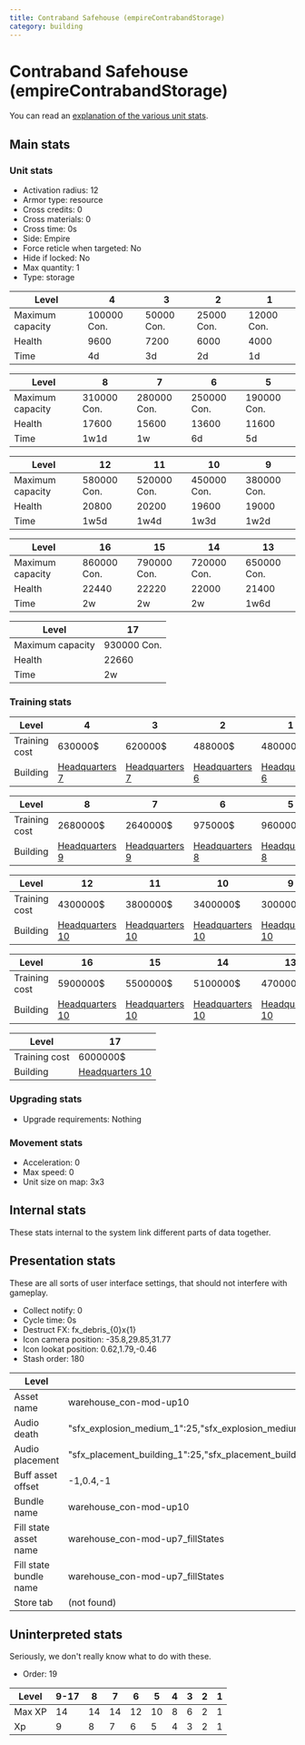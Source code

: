 ```yaml
---
title: Contraband Safehouse (empireContrabandStorage)
category: building
---
```


# Contraband Safehouse (empireContrabandStorage)

You can read an [explanation  of the various unit stats](unitexplained.md).

## Main stats

### Unit stats

  * Activation radius: 12
  * Armor type: resource
  * Cross credits: 0
  * Cross materials: 0
  * Cross time: 0s
  * Side: Empire
  * Force reticle when targeted: No
  * Hide if locked: No
  * Max quantity: 1
  * Type: storage

|Level           |4           |3          |2          |1          |
|----------------|------------|-----------|-----------|-----------|
|Maximum capacity|100000  Con.|50000  Con.|25000  Con.|12000  Con.|
|Health          |9600        |7200       |6000       |4000       |
|Time            |4d          |3d         |2d         |1d         |


|Level           |8           |7           |6           |5           |
|----------------|------------|------------|------------|------------|
|Maximum capacity|310000  Con.|280000  Con.|250000  Con.|190000  Con.|
|Health          |17600       |15600       |13600       |11600       |
|Time            |1w1d        |1w          |6d          |5d          |


|Level           |12          |11          |10          |9           |
|----------------|------------|------------|------------|------------|
|Maximum capacity|580000  Con.|520000  Con.|450000  Con.|380000  Con.|
|Health          |20800       |20200       |19600       |19000       |
|Time            |1w5d        |1w4d        |1w3d        |1w2d        |


|Level           |16          |15          |14          |13          |
|----------------|------------|------------|------------|------------|
|Maximum capacity|860000  Con.|790000  Con.|720000  Con.|650000  Con.|
|Health          |22440       |22220       |22000       |21400       |
|Time            |2w          |2w          |2w          |1w6d        |


|Level           |17          |
|----------------|------------|
|Maximum capacity|930000  Con.|
|Health          |22660       |
|Time            |2w          |


### Training stats

|Level        |4                              |3                              |2                              |1                              |
|-------------|-------------------------------|-------------------------------|-------------------------------|-------------------------------|
|Training cost|630000$                        |620000$                        |488000$                        |480000$                        |
|Building     |[Headquarters 7](empireHQ.html)|[Headquarters 7](empireHQ.html)|[Headquarters 6](empireHQ.html)|[Headquarters 6](empireHQ.html)|


|Level        |8                              |7                              |6                              |5                              |
|-------------|-------------------------------|-------------------------------|-------------------------------|-------------------------------|
|Training cost|2680000$                       |2640000$                       |975000$                        |960000$                        |
|Building     |[Headquarters 9](empireHQ.html)|[Headquarters 9](empireHQ.html)|[Headquarters 8](empireHQ.html)|[Headquarters 8](empireHQ.html)|


|Level        |12                              |11                              |10                              |9                               |
|-------------|--------------------------------|--------------------------------|--------------------------------|--------------------------------|
|Training cost|4300000$                        |3800000$                        |3400000$                        |3000000$                        |
|Building     |[Headquarters 10](empireHQ.html)|[Headquarters 10](empireHQ.html)|[Headquarters 10](empireHQ.html)|[Headquarters 10](empireHQ.html)|


|Level        |16                              |15                              |14                              |13                              |
|-------------|--------------------------------|--------------------------------|--------------------------------|--------------------------------|
|Training cost|5900000$                        |5500000$                        |5100000$                        |4700000$                        |
|Building     |[Headquarters 10](empireHQ.html)|[Headquarters 10](empireHQ.html)|[Headquarters 10](empireHQ.html)|[Headquarters 10](empireHQ.html)|


|Level        |17                              |
|-------------|--------------------------------|
|Training cost|6000000$                        |
|Building     |[Headquarters 10](empireHQ.html)|


### Upgrading stats

  * Upgrade requirements: Nothing

### Movement stats

  * Acceleration: 0
  * Max speed: 0
  * Unit size on map: 3x3

## Internal stats

These stats internal to the system link different parts of data together.


## Presentation stats

These are all sorts of user interface settings, that should not interfere with gameplay.

  * Collect notify: 0
  * Cycle time: 0s
  * Destruct FX: fx_debris_{0}x{1}
  * Icon camera position: -35.8,29.85,31.77
  * Icon lookat position: 0.62,1.79,-0.46
  * Stash order: 180

|Level                 |10-17                                                                                                                  |9                                                                                                                      |8                                                                                                                      |7                                                                                                                      |6                                                                                                                      |5                                                                                                                      |4                                                                                                                      |3                                                                                                                      |2                                                                                                                      |1                                                                                                                      |
|----------------------|-----------------------------------------------------------------------------------------------------------------------|-----------------------------------------------------------------------------------------------------------------------|-----------------------------------------------------------------------------------------------------------------------|-----------------------------------------------------------------------------------------------------------------------|-----------------------------------------------------------------------------------------------------------------------|-----------------------------------------------------------------------------------------------------------------------|-----------------------------------------------------------------------------------------------------------------------|-----------------------------------------------------------------------------------------------------------------------|-----------------------------------------------------------------------------------------------------------------------|-----------------------------------------------------------------------------------------------------------------------|
|Asset name            |warehouse_con-mod-up10                                                                                                 |warehouse_con-mod-up9                                                                                                  |warehouse_con-mod-up8                                                                                                  |warehouse_con-mod-up7                                                                                                  |warehouse_con-mod-up6                                                                                                  |warehouse_con-mod-up5                                                                                                  |warehouse_con-mod-up4                                                                                                  |warehouse_con-mod-up3                                                                                                  |warehouse_con-mod-up2                                                                                                  |warehouse_con-mod-up1                                                                                                  |
|Audio death           |"sfx_explosion_medium_1":25,"sfx_explosion_medium_2":25,"sfx_explosion_medium_3":25,"sfx_explosion_medium_4":52        |"sfx_explosion_medium_1":25,"sfx_explosion_medium_2":25,"sfx_explosion_medium_3":25,"sfx_explosion_medium_4":52        |"sfx_explosion_medium_1":25,"sfx_explosion_medium_2":25,"sfx_explosion_medium_3":25,"sfx_explosion_medium_4":51        |"sfx_explosion_medium_1":25,"sfx_explosion_medium_2":25,"sfx_explosion_medium_3":25,"sfx_explosion_medium_4":50        |"sfx_explosion_medium_1":25,"sfx_explosion_medium_2":25,"sfx_explosion_medium_3":25,"sfx_explosion_medium_4":49        |"sfx_explosion_medium_1":25,"sfx_explosion_medium_2":25,"sfx_explosion_medium_3":25,"sfx_explosion_medium_4":48        |"sfx_explosion_medium_1":25,"sfx_explosion_medium_2":25,"sfx_explosion_medium_3":25,"sfx_explosion_medium_4":47        |"sfx_explosion_medium_1":25,"sfx_explosion_medium_2":25,"sfx_explosion_medium_3":25,"sfx_explosion_medium_4":46        |"sfx_explosion_medium_1":25,"sfx_explosion_medium_2":25,"sfx_explosion_medium_3":25,"sfx_explosion_medium_4":45        |"sfx_explosion_medium_1":25,"sfx_explosion_medium_2":25,"sfx_explosion_medium_3":25,"sfx_explosion_medium_4":44        |
|Audio placement       |"sfx_placement_building_1":25,"sfx_placement_building_2":25,"sfx_placement_building_3":25,"sfx_placement_building_4":42|"sfx_placement_building_1":25,"sfx_placement_building_2":25,"sfx_placement_building_3":25,"sfx_placement_building_4":42|"sfx_placement_building_1":25,"sfx_placement_building_2":25,"sfx_placement_building_3":25,"sfx_placement_building_4":41|"sfx_placement_building_1":25,"sfx_placement_building_2":25,"sfx_placement_building_3":25,"sfx_placement_building_4":40|"sfx_placement_building_1":25,"sfx_placement_building_2":25,"sfx_placement_building_3":25,"sfx_placement_building_4":39|"sfx_placement_building_1":25,"sfx_placement_building_2":25,"sfx_placement_building_3":25,"sfx_placement_building_4":38|"sfx_placement_building_1":25,"sfx_placement_building_2":25,"sfx_placement_building_3":25,"sfx_placement_building_4":37|"sfx_placement_building_1":25,"sfx_placement_building_2":25,"sfx_placement_building_3":25,"sfx_placement_building_4":36|"sfx_placement_building_1":25,"sfx_placement_building_2":25,"sfx_placement_building_3":25,"sfx_placement_building_4":35|"sfx_placement_building_1":25,"sfx_placement_building_2":25,"sfx_placement_building_3":25,"sfx_placement_building_4":34|
|Buff asset offset     |-1,0.4,-1                                                                                                              |-1,0.4,-1                                                                                                              |-1,0.4,-1                                                                                                              |-1,0.4,-1                                                                                                              |-1,0.4,-1                                                                                                              |-1,0.4,-1                                                                                                              |-1,0.6,-1                                                                                                              |-1,0.4,-1                                                                                                              |-1,0.4,-1                                                                                                              |-1,0.4,-1                                                                                                              |
|Bundle name           |warehouse_con-mod-up10                                                                                                 |warehouse_con-mod-up9                                                                                                  |warehouse_con-mod-up8                                                                                                  |warehouse_con-mod-up7                                                                                                  |warehouse_con-mod-up6                                                                                                  |warehouse_con-mod-up5                                                                                                  |warehouse_con-mod-up4                                                                                                  |warehouse_con-mod-up3                                                                                                  |warehouse_con-mod-up2                                                                                                  |warehouse_con-mod-up1                                                                                                  |
|Fill state asset name |warehouse_con-mod-up7_fillStates                                                                                       |warehouse_con-mod-up7_fillStates                                                                                       |warehouse_con-mod-up7_fillStates                                                                                       |warehouse_con-mod-up7_fillStates                                                                                       |warehouse_con-mod-up6_fillStates                                                                                       |warehouse_con-mod-up5_fillStates                                                                                       |warehouse_con-mod-up4_fillStates                                                                                       |warehouse_con-mod-up3_fillStates                                                                                       |warehouse_con-mod-up2_fillStates                                                                                       |warehouse_con-mod-up1_fillStates                                                                                       |
|Fill state bundle name|warehouse_con-mod-up7_fillStates                                                                                       |warehouse_con-mod-up7_fillStates                                                                                       |warehouse_con-mod-up7_fillStates                                                                                       |warehouse_con-mod-up7_fillStates                                                                                       |warehouse_con-mod-up6_fillStates                                                                                       |warehouse_con-mod-up5_fillStates                                                                                       |warehouse_con-mod-up4_fillStates                                                                                       |warehouse_con-mod-up3_fillStates                                                                                       |warehouse_con-mod-up2_fillStates                                                                                       |warehouse_con-mod-up1_fillStates                                                                                       |
|Store tab             |(not found)                                                                                                            |(not found)                                                                                                            |(not found)                                                                                                            |(not found)                                                                                                            |(not found)                                                                                                            |(not found)                                                                                                            |(not found)                                                                                                            |(not found)                                                                                                            |(not found)                                                                                                            |resources                                                                                                              |


## Uninterpreted stats

Seriously, we don't really know what to do with these.

  * Order: 19

|Level |9-17|8 |7 |6 |5 |4|3|2|1|
|------|----|--|--|--|--|-|-|-|-|
|Max XP|14  |14|14|12|10|8|6|2|1|
|Xp    |9   |8 |7 |6 |5 |4|3|2|1|


